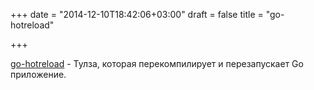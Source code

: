 +++
date = "2014-12-10T18:42:06+03:00"
draft = false
title = "go-hotreload"

+++

<p><a href="https://github.com/ivpusic/go-hotreload">go-hotreload</a>&nbsp;- Тулза, которая перекомпилирует и перезапускает Go приложение.</p>

